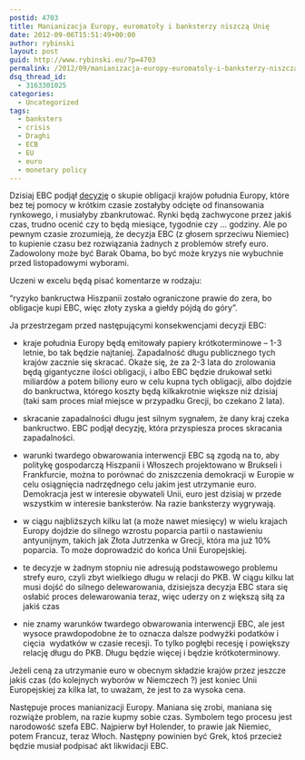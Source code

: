 ```yaml
---
postid: 4703
title: Manianizacja Europy, euromatoły i banksterzy niszczą Unię
date: 2012-09-06T15:51:49+00:00
author: rybinski
layout: post
guid: http://www.rybinski.eu/?p=4703
permalink: /2012/09/manianizacja-europy-euromatoly-i-banksterzy-niszcza-unie/
dsq_thread_id:
  - 3163301025
categories:
  - Uncategorized
tags:
  - banksters
  - crisis
  - Draghi
  - ECB
  - EU
  - euro
  - monetary policy
---
```

Dzisiaj EBC podjął [decyzję](http://www.ecb.int/press/pr/date/2012/html/pr120906_1.en.html) o skupie obligacji krajów południa Europy, które bez tej pomocy w krótkim czasie zostałyby odcięte od finansowania rynkowego, i musiałyby zbankrutować. Rynki będą zachwycone przez jakiś czas, trudno ocenić czy to będą miesiące, tygodnie czy … godziny. Ale po pewnym czasie zrozumieją, że decyzja EBC (z głosem sprzeciwu Niemiec) to kupienie czasu bez rozwiązania żadnych z problemów strefy euro. Zadowolony może być Barak Obama, bo być może kryzys nie wybuchnie przed listopadowymi wyborami.

Uczeni w excelu będą pisać komentarze w rodzaju:

“ryzyko bankructwa Hiszpanii zostało ograniczone prawie do zera, bo obligacje kupi EBC, więc złoty zyska a giełdy pójdą do góry”.

Ja przestrzegam przed następującymi konsekwencjami decyzji EBC:

- kraje południa Europy będą emitowały papiery krótkoterminowe – 1-3 letnie, bo tak będzie najtaniej. Zapadalność długu publicznego tych krajów zacznie się skracać. Okaże się, że za 2-3 lata do zrolowania będą gigantyczne ilości obligacji, i albo EBC będzie drukował setki miliardów a potem biliony euro w celu kupna tych obligacji, albo dojdzie do bankructwa, którego koszty będą kilkakrotnie większe niż dzisiaj (taki sam proces miał miejsce w przypadku Grecji, bo czekano 2 lata).

- skracanie zapadalności długu jest silnym sygnałem, że dany kraj czeka bankructwo. EBC podjął decyzję, która przyspiesza proces skracania zapadalności.

- warunki twardego obwarowania interwencji EBC są zgodą na to, aby politykę gospodarczą Hiszpanii i Włoszech projektowano w Brukseli i Frankfurcie, można to porównać do zniszczenia demokracji w Europie w celu osiągnięcia nadrzędnego celu jakim jest utrzymanie euro. Demokracja jest w interesie obywateli Unii, euro jest dzisiaj w przede wszystkim w interesie banksterów. Na razie banksterzy wygrywają.

- w ciągu najbliższych kilku lat (a może nawet miesięcy) w wielu krajach Europy dojdzie do silnego wzrostu poparcia partii o nastawieniu antyunijnym, takich jak Złota Jutrzenka w Grecji, która ma już 10% poparcia. To może doprowadzić do końca Unii Europejskiej.

- te decyzje w żadnym stopniu nie adresują podstawowego problemu strefy euro, czyli zbyt wielkiego długu w relacji do PKB. W ciągu kilku lat musi dojść do silnego delewarowania, dzisiejsza decyzja EBC stara się osłabić proces delewarowania teraz, więc uderzy on z większą siłą za jakiś czas

- nie znamy warunków twardego obwarowania interwencji EBC, ale jest wysoce prawdopodobne że to oznacza dalsze podwyżki podatków i cięcia  wydatków w czasie recesji. To tylko pogłębi recesję i powiększy relację długu do PKB. Długu będzie więcej i będzie krótkoterminowy.

Jeżeli ceną za utrzymanie euro w obecnym składzie krajów przez jeszcze jakiś czas (do kolejnych wyborów w Niemczech ?) jest koniec Unii Europejskiej za kilka lat, to uważam, że jest to za wysoka cena.

Następuje proces manianizacji Europy. Maniana się zrobi, maniana się rozwiąże problem, na razie kupmy sobie czas. Symbolem tego procesu jest narodowość szefa EBC. Najpierw był Holender, to prawie jak Niemiec, potem Francuz, teraz Włoch. Następny powinien być Grek, ktoś przecież będzie musiał podpisać akt likwidacji EBC.
